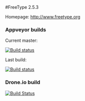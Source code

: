 #FreeType 2.5.3

Homepage: http://www.freetype.org

### Appveyor builds
Current master:

[![Build status](https://ci.appveyor.com/api/projects/status/99b9rsxcfhs6qjx1/branch/master)](https://ci.appveyor.com/project/imazen/freetype/branch/master)

Last build:

[![Build status](https://ci.appveyor.com/api/projects/status/99b9rsxcfhs6qjx1)](https://ci.appveyor.com/project/imazen/freetype)

### Drone.io build

[![Build Status](https://drone.io/github.com/imazen/freetype/status.png)](https://drone.io/github.com/imazen/freetype/latest)
